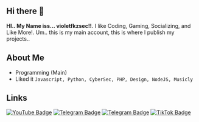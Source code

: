 ## Hi there 👋

**HI.. My Name iss... violetfkzsec!!**. I like Coding, Gaming, Socializing, and Like More!.
Um.. this is my main account, this is where I publish my projects..

## About Me

- Programming (Main)
- Liked it `Javascript, Python, CyberSec, PHP, Design, NodeJS, Musicly`

## Links
[![YouTube Badge](https://img.shields.io/static/v1?label=|&message=YouTube&color=red&style=for-the-badge&logo=youtube&logoColor=white)](https://youtube.com/@fkzz_id?si=2iKh-_gak2JPjffW) [![Telegram Badge](https://img.shields.io/static/v1?label=|&message=Telegram&color=lightblue&style=for-the-badge&logo=telegram&logoColor=white)](https://t.me/dlp46sec) [![Telegram Badge](https://img.shields.io/static/v1?label=|&message=Telegram2&color=lightblue&style=for-the-badge&logo=telegram&logoColor=white)](https://t.me/noxleviathan404) [![TikTok Badge](https://img.shields.io/static/v1?label=|&message=TikTok&color=Gray&style=for-the-badge&logo=tiktok&logoColor=white)](https://tiktok.com/@fkzsec.id)
